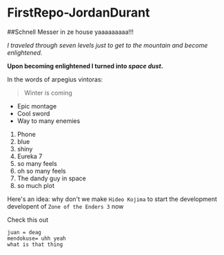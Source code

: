 # FirstRepo-JordanDurant

##Schnell Messer in ze house yaaaaaaaaa!!!

*I traveled through seven levels just to get to the mountain and become enlightened.*

**Upon becoming enlightened I turned into _space_ _dust_.**

In the words of arpegius vintoras:
>Winter is coming

* Epic montage
* Cool sword
* Way to many enemies

1. Phone
  1. blue
  2. shiny
2. Eureka 7
  1. so many feels 
  2. oh so many feels
3. The dandy guy in space
  1. so much plot 

Here's an idea: why don't we make `Hideo Kojima` to start the development developent of `Zone of the Enders 3` now

Check this out

```
juan = deag
mendokuse= uhh yeah
what is that thing
```
